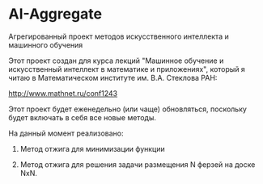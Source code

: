# AI-Aggregate
Агрегированный проект методов искусственного интеллекта и машинного обучения

Этот проект создан для курса лекций "Машинное обучение и искусственный интеллект в математике и приложениях", который я читаю в Математическом институте им. В.А. Стеклова РАН:

http://www.mathnet.ru/conf1243

Этот проект будет еженедельно (или чаще) обновляться, поскольку будет включать в себя все новые методы.

На данный момент реализовано:

1. Метод отжига для минимизации функции

2. Метод отжига для решения задачи размещения N ферзей на доске NxN.
